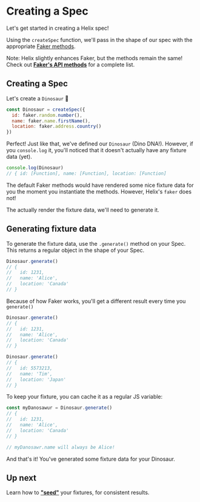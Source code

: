 # Creating a Spec

Let's get started in creating a Helix spec!

Using the `createSpec` function, we'll pass in the shape of our spec with the appropriate [Faker methods](https://github.com/marak/Faker.js/#api-methods).

Note: Helix slightly enhances Faker, but the methods remain the same! Check out **[Faker's API methods](https://github.com/marak/Faker.js/#api-methods)** for a complete list.

## Creating a Spec

Let's create a `Dinosaur` 🦎

```js
const Dinosaur = createSpec({
  id: faker.random.number(),
  name: faker.name.firstName(),
  location: faker.address.country()
})
```

Perfect! Just like that, we've defined our `Dinosaur` (Dino DNA!). However, if you `console.log` it, you'll noticed that it doesn't actually have any fixture data (yet).

```js
console.log(Dinosaur)
// { id: [Function], name: [Function], location: [Function]
```

The default Faker methods would have rendered some nice fixture data for you the moment you instantiate the methods. However, Helix's `faker` does not!

The actually render the fixture data, we'll need to generate it.


## Generating fixture data

To generate the fixture data, use the `.generate()` method on your Spec. This returns a regular object in the shape of your Spec.

```js
Dinosaur.generate()
// {
//   id: 1231,
//   name: 'Alice',
//   location: 'Canada'
// }
```

Because of how Faker works, you'll get a different result every time you `generate()`

```js
Dinosaur.generate()
// {
//   id: 1231,
//   name: 'Alice',
//   location: 'Canada'
// }

Dinosaur.generate()
// {
//   id: 5573213,
//   name: 'Tim',
//   location: 'Japan'
// }
```

To keep your fixture, you can cache it as a regular JS variable:

```js
const myDanosawur = Dinosaur.generate()
// {
//   id: 1231,
//   name: 'Alice',
//   location: 'Canada'
// }

// myDanosawr.name will always be Alice!
```

And that's it! You've generated some fixture data for your Dinosaur. 


## Up next

Learn how to **["seed"](./seed.md)** your fixtures, for consistent results.
